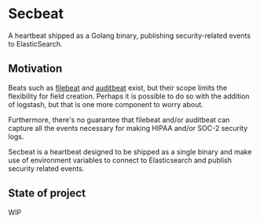 # Secbeat

A heartbeat shipped as a Golang binary, publishing security-related events to ElasticSearch.

## Motivation

Beats such as [filebeat](https://www.elastic.co/products/beats/filebeat) and [auditbeat](https://www.elastic.co/products/beats/auditbeat) exist, but their scope limits the flexibility
for field creation. Perhaps it is possible to do so with the addition of logstash,
but that is one more component to worry about.

Furthermore, there's no guarantee that filebeat and/or auditbeat can capture
all the events necessary for making HIPAA and/or SOC-2 security logs.

Secbeat is a heartbeat designed to be shipped as a single binary and make use of environment variables
to connect to Elasticsearch and publish security related events.

## State of project

WIP
